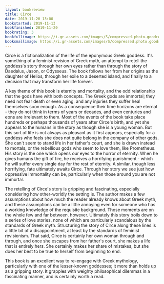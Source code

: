 ```yaml
---
layout: bookreview
title: Circe
date: 2019-11-20 13:00
bookstarted: 2019-11-13
bookfinished: 2019-11-20
bookrating: 3
bookfullimage: https://i.gr-assets.com/images/S/compressed.photo.goodreads.com/books/1565909496l/35959740._SX98_.jpg
booksmallimage: https://i.gr-assets.com/images/S/compressed.photo.goodreads.com/books/1565909496l/35959740._SY75_.jpg
---
```


Circe is a fictionalization of the life of the eponymous Greek goddess. It's something of a feminist revision of Greek myth, an attempt to retell the goddess's story through her own eyes rather than through the story of Daedalus, Jason, or Odysseus. The book follows her from her origins as the daughter of Helios, through her exile to a deserted island, and finally to a decision that may transform her life forever.



A key theme of this book is eternity and mortality, and the odd relationship that the gods have with both concepts. The Greek gods are immortal; they need not fear death or even aging, and any injuries they suffer heal themselves soon enough. As a consequence their time horizons are eternal - they do not think in terms of years or decades, and even centuries and eons are irrelevant to them. Most of the events of the book take place hundreds or perhaps thousands of years after Circe's birth, and yet she appears to the humans in the story as though she is a young woman. But this sort of life is not always as pleasant as it first appears, especially for a goddess who feels she does not quite belong in the company of other gods. She can't seem to stand life in her father's court, and she is drawn instead to mortals, or the rebellious gods who seem to love them, like Prometheus. His story is the one which opens our eyes to the horror of eternity. When he gives humans the gift of fire, he receives a horrifying punishment - which he will suffer every single day for the rest of eternity. A similar, though less horrifying, fate ultimately awaits Circe. Through her story we see just how oppressive immortality can be, particularly when those around you are not immortal.



The retelling of Circe's story is gripping and fascinating, especially considering how other-worldly the setting is. The author makes a few assumptions about how much the reader already knows about Greek myth, and these assumptions can be a little annoying even for someone who has a working knowledge of the requisite background. Those moments are on the whole few and far between, however. Ultimately this story boils down to a series of love stories, none of which are particularly scandalous by the standards of Greek myth. Structuring the story of Circe along these lines is a little bit of a disappointment, at least by the standards of feminist revisionism. That said, Circe is certainly her own woman through and through, and once she escapes from her father's court, she makes a life that is entirely hers. She certainly makes her share of mistakes, but she does her best to be true to herself from beginning to end.



This book is an excellent way to re-engage with Greek mythology, particularly with one of the lesser-known goddesses; it more than holds up as a gripping story. It grapples with weighty philosophical dilemmas in a fascinating manner, and is certainly worth a read.